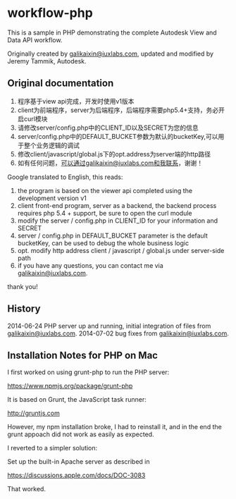 workflow-php
============

This is a sample in PHP demonstrating the complete Autodesk View and Data API workflow.

Originally created by galikaixin@iuxlabs.com, updated and modified by Jeremy Tammik, Autodesk.


Original documentation
----------------------

1. 程序基于view api完成，开发时使用v1版本
2. client为前端程序，server为后端程序，后端程序需要php5.4+支持，务必开启curl模块
3. 请修改server/config.php中的CLIENT_ID以及SECRET为您的信息
4. server/config.php中的DEFAULT_BUCKET参数为默认的bucketKey,可以用于整个业务逻辑的调试
5. 修改client/javascript/global.js下的opt.address为server端的http路径
6. 如有任何问题，可以通过galikaixin@iuxlabs.com和我联系，谢谢！

Google translated to English, this reads:

1. the program is based on the viewer api completed using the development version v1
2. client front-end program, server as a backend, the backend process requires php 5.4 + support, be sure to open the curl module
3. modify the server / config.php in CLIENT_ID for your information and SECRET
4. server / config.php in DEFAULT_BUCKET parameter is the default bucketKey, can be used to debug the whole business logic
5. opt. modify http address client / javascript / global.js under server-side path
6. if you have any questions, you can contact me via galikaixin@iuxlabs.com.

thank you!

History
-------

2014-06-24 PHP server up and running, initial integration of files from galikaixin@iuxlabs.com.
2014-07-02 bug fixes from galikaixin@iuxlabs.com.


Installation Notes for PHP on Mac
---------------------------------

I first worked on using grunt-php to run the PHP server:

https://www.npmjs.org/package/grunt-php

It is based on Grunt, the JavaScript task runner:

http://gruntjs.com

However, my npm installation broke, I had to reinstall it, and in the end the grunt appoach did not work as easily as expected.

I reverted to a simpler solution:

Set up the built-in Apache server as described in

https://discussions.apple.com/docs/DOC-3083

That worked.
